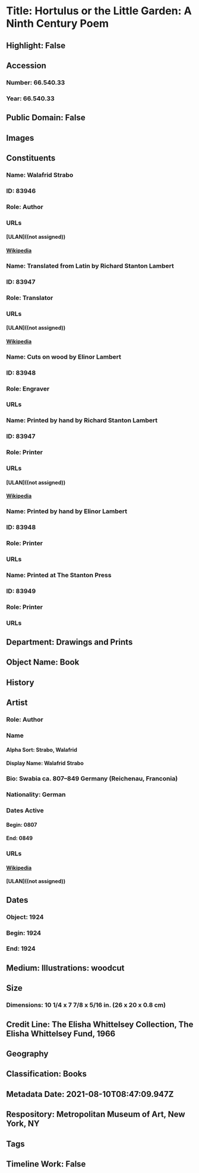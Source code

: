# Title: Hortulus or the Little Garden: A Ninth Century Poem
## Highlight: False
## Accession
### Number: 66.540.33
### Year: 66.540.33
## Public Domain: False
## Images
## Constituents
### Name: Walafrid Strabo
### ID: 83946
### Role: Author
### URLs
#### [ULAN]((not assigned))
#### [Wikipedia](https://www.wikidata.org/wiki/Q456569)
### Name: Translated from Latin by Richard Stanton Lambert
### ID: 83947
### Role: Translator
### URLs
#### [ULAN]((not assigned))
#### [Wikipedia](https://www.wikidata.org/wiki/Q7328824)
### Name: Cuts on wood by Elinor Lambert
### ID: 83948
### Role: Engraver
### URLs
### Name: Printed by hand by Richard Stanton Lambert
### ID: 83947
### Role: Printer
### URLs
#### [ULAN]((not assigned))
#### [Wikipedia](https://www.wikidata.org/wiki/Q7328824)
### Name: Printed by hand by Elinor Lambert
### ID: 83948
### Role: Printer
### URLs
### Name: Printed at The Stanton Press
### ID: 83949
### Role: Printer
### URLs
## Department: Drawings and Prints
## Object Name: Book
## History
## Artist
### Role: Author
### Name
#### Alpha Sort: Strabo, Walafrid
#### Display Name: Walafrid Strabo
### Bio: Swabia ca. 807–849 Germany (Reichenau, Franconia)
### Nationality: German
### Dates Active
#### Begin: 0807
#### End: 0849
### URLs
#### [Wikipedia](https://www.wikidata.org/wiki/Q456569)
#### [ULAN]((not assigned))
## Dates
### Object: 1924
### Begin: 1924
### End: 1924
## Medium: Illustrations: woodcut
## Size
### Dimensions: 10 1/4 x 7 7/8 x 5/16 in. (26 x 20 x 0.8 cm)
## Credit Line: The Elisha Whittelsey Collection, The Elisha Whittelsey Fund, 1966
## Geography
## Classification: Books
## Metadata Date: 2021-08-10T08:47:09.947Z
## Respository: Metropolitan Museum of Art, New York, NY
## Tags
## Timeline Work: False
